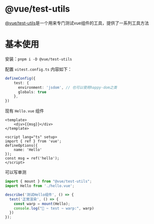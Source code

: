 # @vue/test-utils

[@vue/test-utils](https://test-utils.vuejs.org/)是一个用来专门测试vue组件的工具，提供了一系列工具方法

# 基本使用

安装：`pnpm i -D @vue/test-utils`

配置 `vitest.config.ts` 内容如下：

```ts
defineConfig({
    test: {
      environment: 'jsdom', // 也可以使用happy-dom之类
      globals: true
    },
})
```

现有 `Hello.vue` 组件

```vue
<template>
    <div>{{msg}}</div>
</template>

<script lang="ts" setup>
import { ref } from 'vue';
defineOptions({
    name: 'Hello'
});
const msg = ref('hello');
</script>
```

可以写单测

```ts
import { mount } from "@vue/test-utils";
import Hello from './hello.vue';

describe('测试Hello组件', () => {
  test('正常渲染', () => {
    const warp = mount(Hello);
    console.log("🚀 ~ test ~ warp:", warp)
  })
});
```

